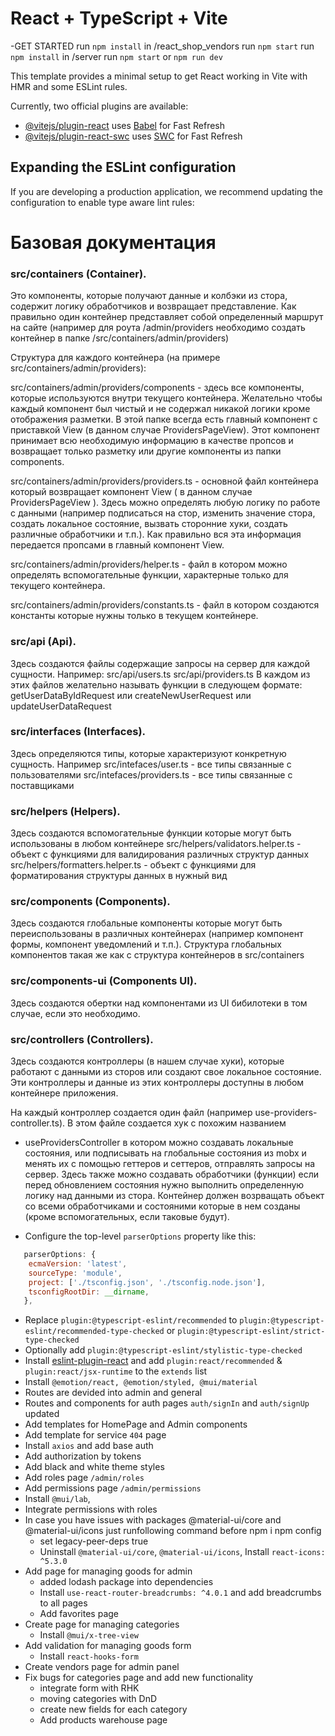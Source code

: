 # React + TypeScript + Vite

-GET STARTED
   run `npm install` in /react_shop_vendors
      run `npm start`
   run `npm install` in /server
      run `npm start` or `npm run dev`
   
This template provides a minimal setup to get React working in Vite with HMR and some ESLint rules.

Currently, two official plugins are available:

- [@vitejs/plugin-react](https://github.com/vitejs/vite-plugin-react/blob/main/packages/plugin-react/README.md) uses [Babel](https://babeljs.io/) for Fast Refresh
- [@vitejs/plugin-react-swc](https://github.com/vitejs/vite-plugin-react-swc) uses [SWC](https://swc.rs/) for Fast Refresh

## Expanding the ESLint configuration

If you are developing a production application, we recommend updating the configuration to enable type aware lint rules:

# Базовая документация

### src/containers (Container).

Это компоненты, которые получают данные и колбэки из стора, содержит логику обработчиков и возвращает представление.
Как правильно один контейнер представляет собой определенный маршрут на сайте (например для роута /admin/providers 
необходимо создать контейнер в папке /src/containers/admin/providers)

Структура для каждого контейнера (на примере src/containers/admin/providers):

  src/containers/admin/providers/components - здесь все компоненты, которые используются внутри текущего контейнера. Желательно чтобы каждый компонент был чистый и не содержал никакой логики кроме отображения разметки. В этой папке всегда есть главный компонент с приставкой
  View (в данном случае ProvidersPageView). Этот компонент принимает всю необходимую информацию в качестве пропсов и возвращает только разметку или другие компоненты из папки components.

  src/containers/admin/providers/providers.ts - основной файл контейнера который возвращает компонент View ( в данном случае ProvidersPageView ). Здесь можно определять любую логику по работе с данными (например подписаться на стор, изменить значение стора, создать локальное состояние, вызвать сторонние хуки, создать различные обработчики и т.п.). Как правильно вся эта информация передается пропсами в главный компонент View.

  src/containers/admin/providers/helper.ts - файл в котором можно определять вспомогательные функции, характерные только для текущего контейнера.

  src/containers/admin/providers/constants.ts - файл в котором создаются константы которые нужны только в текущем контейнере.

### src/api (Api).
  
  Здесь создаются файлы содержащие запросы на сервер для каждой сущности. Например:
    src/api/users.ts
    src/api/providers.ts
  В каждом из этих файлов желательно называть функции в следующем формате:
    getUserDataByIdRequest или createNewUserRequest или updateUserDataRequest

### src/interfaces (Interfaces).

  Здесь определяются типы, которые характеризуют конкретную сущность. Например
    src/intefaces/user.ts - все типы связанные с пользователями
    src/intefaces/providers.ts - все типы связанные с поставщиками

### src/helpers (Helpers).

  Здесь создаются вспомогательные функции которые могут быть использованы в любом контейнере
    src/helpers/validators.helper.ts - объект с функциями для валидирования различных структур данных
    src/helpers/formatters.helper.ts - объект с функциями для форматирования структуры данных в нужный вид

### src/components (Components).

  Здесь создаются глобальные компоненты которые могут быть переиспользованы в различных контейнерах 
  (например компонент формы, компонент уведомлений и т.п.). Структура глобальных компонентов такая же как с структура
  контейнеров в src/containers

### src/components-ui (Components UI).

  Здесь создаются обертки над компонентами из UI бибилотеки в том случае, если это необходимо.

### src/controllers (Controllers).

  Здесь создаются контроллеры (в нашем случае хуки), которые работают с данными из сторов или создают свое локальное состояние.
  Эти контроллеры и данные из этих контроллеры доступны в любом контейнере приложения.

  На каждый контроллер создается один файл (например use-providers-controller.ts). В этом файле создается хук с похожим названием
  - useProvidersController в котором можно создавать локальные состояния, или подписывать на глобальные состояния из mobx и менять 
  их с помощью геттеров и сеттеров, отправлять запросы на сервер.
  Здесь также можно создавать обработчики (функции) если перед обновлением состояния нужно выполнить
  определенную логику над данными из стора. Контейнер должен возрващать объект со всеми обработчиками и состояними которые в нем созданы
  (кроме вспомогательных, если таковые будут).


- Configure the top-level `parserOptions` property like this:

```js
   parserOptions: {
    ecmaVersion: 'latest',
    sourceType: 'module',
    project: ['./tsconfig.json', './tsconfig.node.json'],
    tsconfigRootDir: __dirname,
   },
```
- Replace `plugin:@typescript-eslint/recommended` to `plugin:@typescript-eslint/recommended-type-checked` or `plugin:@typescript-eslint/strict-type-checked`
- Optionally add `plugin:@typescript-eslint/stylistic-type-checked`
- Install [eslint-plugin-react](https://github.com/jsx-eslint/eslint-plugin-react) and add `plugin:react/recommended` & `plugin:react/jsx-runtime` to the `extends` list
- Install `@emotion/react, @emotion/styled, @mui/material`
- Routes are devided into admin and general
- Routes and components for auth pages `auth/signIn` and `auth/signUp` updated
- Add templates for HomePage and Admin components
- Add template for service `404` page
- Install `axios` and add base auth
- Add authorization by tokens
- Add black and white theme styles
- Add roles page `/admin/roles`
- Add permissions page `/admin/permissions`
- Install `@mui/lab`,
- Integrate permissions with roles
- In case you have issues with packages @material-ui/core and @material-ui/icons just runfollowing command before npm i npm config 
  - set legacy-peer-deps true
  - Uninstall `@material-ui/core`, `@material-ui/icons`, Install `react-icons: ^5.3.0`
- Add page for managing goods for admin
  - added lodash package into dependencies
  - Install `use-react-router-breadcrumbs: ^4.0.1` and add breadcrumbs to all pages
  - Add favorites page
- Create page for managing categories
  - Install `@mui/x-tree-view`
- Add validation for managing goods form
  - Install `react-hooks-form`
- Create vendors page for admin panel
- Fix bugs for categories page and add new functionality
  - integrate form with RHK
  - moving categories with DnD
  - create new fields for each category
  - Add products warehouse page
